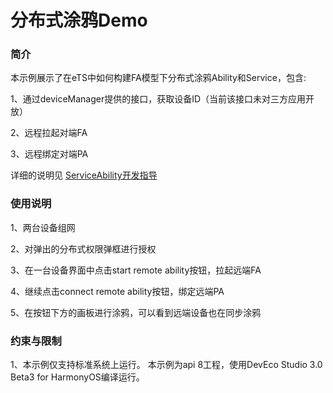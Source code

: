 # 分布式涂鸦Demo

### 简介
本示例展示了在eTS中如何构建FA模型下分布式涂鸦Ability和Service，包含:

1、通过deviceManager提供的接口，获取设备ID（当前该接口未对三方应用开放）

2、远程拉起对端FA

3、远程绑定对端PA

详细的说明见 [ServiceAbility开发指导](https://gitee.com/openharmony/docs/blob/master/zh-cn/application-dev/ability/fa-serviceability.md)


### 使用说明
1、两台设备组网

2、对弹出的分布式权限弹框进行授权

3、在一台设备界面中点击start remote ability按钮，拉起远端FA

4、继续点击connect remote ability按钮，绑定远端PA

5、在按钮下方的画板进行涂鸦，可以看到远端设备也在同步涂鸦

### 约束与限制
1、本示例仅支持标准系统上运行。 本示例为api 8工程，使用DevEco Studio 3.0 Beta3 for HarmonyOS编译运行。